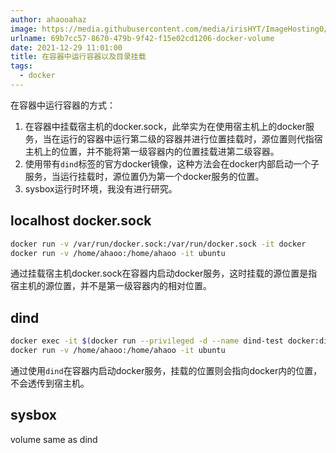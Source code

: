 ```yaml
---
author: ahaooahaz
image: https://media.githubusercontent.com/media/irisHYT/ImageHosting0/main/images/1690861870847.webp
urlname: 69b7cc57-8670-479b-9f42-f15e02cd1206-docker-volume
date: 2021-12-29 11:01:00
title: 在容器中运行容器以及目录挂载
tags: 
  - docker
---
```


在容器中运行容器的方式：
1. 在容器中挂载宿主机的docker.sock，此举实为在使用宿主机上的docker服务，当在运行的容器中运行第二级的容器并进行位置挂载时，源位置则代指宿主机上的位置，并不能将第一级容器内的位置挂载进第二级容器。
2. 使用带有`dind`标签的官方docker镜像，这种方法会在docker内部启动一个子服务，当运行挂载时，源位置仍为第一个docker服务的位置。
3. sysbox运行时环境，我没有进行研究。

<!--more-->

## localhost docker.sock

```bash
docker run -v /var/run/docker.sock:/var/run/docker.sock -it docker
docker run -v /home/ahaoo:/home/ahaoo -it ubuntu
```

通过挂载宿主机docker.sock在容器内启动docker服务，这时挂载的源位置是指宿主机的源位置，并不是第一级容器内的相对位置。

## dind

```bash
docker exec -it $(docker run --privileged -d --name dind-test docker:dind) /bin/sh
docker run -v /home/ahaoo:/home/ahaoo -it ubuntu
```

通过使用`dind`在容器内启动docker服务，挂载的位置则会指向docker内的位置，不会透传到宿主机。

## sysbox

volume same as dind